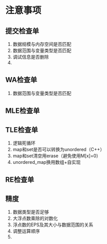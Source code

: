 注意事项
===
提交检查单
---
1. 数据规模与内存空间是否匹配
2. 数据范围与变量类型是否匹配
3. 调试信息是否删除
4. 

WA检查单
---
1. 数据范围与变量类型是否匹配

MLE检查单
---

TLE检查单
---
1. 逻辑死循环
2. map和set是否可以转换为unordered（C++）
3. map和set清空用erase（避免使用M[x]=0）
4. unordered_map换用数组+自实现

RE检查单
---

精度
---
1. 数据类型是否足够
2. 大浮点数乘除的对数化
3. 浮点数的EPS及其大小与数据范围的关系
4. 调整运算顺序
5. 

